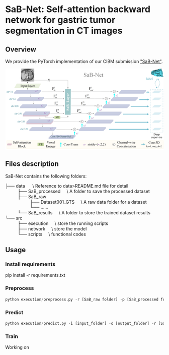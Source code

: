 # SaB-Net: Self-attention backward network for gastric tumor segmentation in CT images

## Overview
We provide the PyTorch implementation of our CIBM submission ["SaB-Net"](https://doi.org/10.1016/j.compbiomed.2023.107866).

<img src="architecture.jpg" alt="SaB-Net architecture">

## Files description
SaB-Net contains the following folders:


├── data  &nbsp;&nbsp;&nbsp;&nbsp; \\ Reference to data>README.md file for detail  
&nbsp;&nbsp;&nbsp;&nbsp;&nbsp;&nbsp;&nbsp;&nbsp;&nbsp;&nbsp;├── SaB_processed &nbsp;&nbsp;&nbsp;&nbsp;\\ A folder to save the processed dataset  
&nbsp;&nbsp;&nbsp;&nbsp;&nbsp;&nbsp;&nbsp;&nbsp;&nbsp;&nbsp;├── SaB_raw\
&nbsp;&nbsp;&nbsp;&nbsp;&nbsp;&nbsp;&nbsp;&nbsp;&nbsp;&nbsp;&nbsp;&nbsp;&nbsp;&nbsp;&nbsp;&nbsp;&nbsp;&nbsp;&nbsp;&nbsp;├── Dataset001_GTS  &nbsp;&nbsp;&nbsp;&nbsp;\\ A raw data folder for a dataset  
&nbsp;&nbsp;&nbsp;&nbsp;&nbsp;&nbsp;&nbsp;&nbsp;&nbsp;&nbsp;&nbsp;&nbsp;&nbsp;&nbsp;&nbsp;&nbsp;&nbsp;&nbsp;&nbsp;&nbsp;└── ......  
&nbsp;&nbsp;&nbsp;&nbsp;&nbsp;&nbsp;&nbsp;&nbsp;&nbsp;&nbsp;└── SaB_results &nbsp;&nbsp;&nbsp;&nbsp;\\ A folder to store the trained dataset results  
└── src  
&nbsp;&nbsp;&nbsp;&nbsp;&nbsp;&nbsp;&nbsp;&nbsp;&nbsp;&nbsp;├── execution &nbsp;&nbsp;&nbsp;&nbsp;\\ store the running scripts  
&nbsp;&nbsp;&nbsp;&nbsp;&nbsp;&nbsp;&nbsp;&nbsp;&nbsp;&nbsp;├── network &nbsp;&nbsp;&nbsp;&nbsp;\\ store the model  
&nbsp;&nbsp;&nbsp;&nbsp;&nbsp;&nbsp;&nbsp;&nbsp;&nbsp;&nbsp;└── scripts  &nbsp;&nbsp;&nbsp;&nbsp;\\ functional codes  


## Usage

### Install requirements

pip install -r requirements.txt

### Preprocess
```python
python execution/preprocess.py -r [SaB_raw folder] -p [SaB_processed folder] -D [dataset_ID] 
```

### Predict
```python
python execution/predict.py -i [input_folder] -o [output_folder] -r [SaB_results folder] -d [cpu|gpu] -D [dataset_ID]
```

### Train   
Working on
